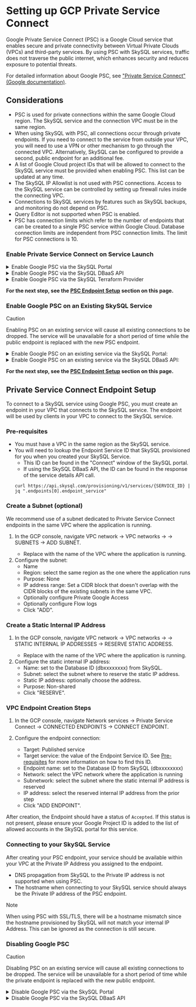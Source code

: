 # Setting up GCP Private Service Connect


Google Private Service Connect (PSC) is a Google Cloud service that enables secure and private connectivity between Virtual Private Clouds (VPCs) and third-party services. By using PSC with SkySQL services, traffic does not traverse the public internet, which enhances security and reduces exposure to potential threats.

For detailed information about Google PSC, see ["Private Service Connect" (Google documentation)](https://cloud.google.com/vpc/docs/private-service-connect).


## **Considerations**

- PSC is used for private connections within the same Google Cloud region.  The SkySQL service and the connection VPC must be in the same region.
- When using SkySQL with PSC, all connections occur through private endpoints.  If you need to connect to the service from outside your VPC, you will need to use a VPN or other mechanism to go through the connected VPC.  Alternatively, SkySQL can be configured to provide a second, public endpoint for an additional fee.
- A list of Google Cloud project IDs that will be allowed to connect to the SkySQL service must be provided when enabling PSC.  This list can be updated at any time.
- The SkySQL IP Allowlist is not used with PSC connections.  Access to the SkySQL service can be controlled by setting up firewall rules inside the connecting VPC.
- Connections to SkySQL services by features such as SkySQL backups, and monitoring do not depend on PSC.
- Query Editor is not supported when PSC is enabled.
- PSC has connection limits which refer to the number of endpoints that can be created to a single PSC service within Google Cloud. Database connection limits are independent from PSC connection limits. The limit for PSC connections is 10.


### **Enable Private Service Connect on Service Launch**

<details>
<summary>Enable Google PSC via the SkySQL Portal</summary>
<br>

To enable PSC when launching a new service via the SkySQL Portal select the 'Google Private Service Connect' option in the 'Security' section.
After the service completes provisioning, you will see a new option to "Manage Google Private Service Connect" in the service's context menu. Click this option to add one or more Google project IDs to the allowlist.

</details>

<details>
<summary>Enable Google PSC via the SkySQL DBaaS API</summary>
<br>

To enable Google PSC when launching a new service via the SkySQL DBaaS API, add the `endpoint_mechanism` and `endpoint_allowed_accounts` attributes to service creation JSON payload.

```
{
  "name": "my-skysql-service",
  ...
  "endpoint_mechanism": "privateconnect",
  "allowed_accounts": [
    "GCP-PROJECT-ID-1",
    "GCP-PROJECT-ID-2"
  ]
}
```
- The `endpoint_mechanism` field must be set to `privateconnect`
- The `endpoint_allowed_accounts` field must be set to a JSON array of one or more client project IDs in Google Cloud that will be allowed to establish a private connection to the SkySQL service.

For more information on using the SkySQL DBaaS API, see ["SkySQL DBaaS API"](https://apidocs.skysql.com/#/Services/post_provisioning_v1_services).
</details>

<details>
<summary>Enable Google PSC via the SkySQL Terraform Provider</summary>
<br>

To enable Google PSC when launching a new service via the SkySQL DBaaS API, set the `endpoint_mechanism` and `endpoint_allowed_accounts` attributes on the `skysql_service` resource.

```hcl
resource "skysql_service" "example" {
  name                      = "my-skysql-service"
  ...
  endpoint_mechanism        = "privateconnect"
  endpoint_allowed_accounts = ["GCP-PROJECT-ID-1", "GCP-PROJECT-ID-2"]
}
```

- The `endpoint_mechanism` field must be set to `privateconnect`
- The `endpoint_allowed_accounts` field must be set to a list of one or more customer project IDs in Google Cloud that will be allowed to establish a private connection to the SkySQL service.

A complete example Terraform template that creates a new SkySQL service with Google PSC enabled can be found in the [terraform provider examples](https://github.com/skysqlinc/terraform-provider-skysql/tree/main/examples/private-service-connect).


For more information on using the SkySQL Terraform Provider, see ["SkySQL Terraform Provider"](https://registry.terraform.io/providers/skysqlinc/skysql/latest/docs).

</details>

**For the next step, see the [PSC Endpoint Setup](#private-service-connect-endpoint-setup) section on this page.**


### **Enable Google PSC on an Existing SkySQL Service**

> [!CAUTION]
> Enabling PSC on an existing service will cause all existing connections to be dropped.  The service will be unavailable for a short period of time while the public endpoint is replaced with the new PSC endpoint.

<details>
<summary>Enable Google PSC on an existing service via the SkySQL Portal:</summary>
<br>

1. Log in to the SkySQL Portal
2. Click the "MANAGE" button (on the right) for the desired service.
3. In the context menu, choose the "Set up Google Private Service Connect" menu item.
4. In the popup window, add one or more GCP project IDs.
5. Click the "OK" button to confirm this operation.

</details>

<details>
<summary>Enable Google PSC on an existing service via the SkySQL DBaaS API:</summary>
<br>

To enable Google PSC on an existing service, you will need to update the service endpoints with a payload similar to the following:

```json
[
  {
    "mechanism": "privateconnect",
    "allowed_accounts": [
      "GOOGLE-PROJECT-ID-1",
      "GOOGLE-PROJECT-ID-2"
    ]
  }
]
```

This payload should then be sent to the API `PATCH` https://api.skysql.com/provisioning/v1/services/{SERVICE_ID}/endpoints where `{SERVICE_ID}` is the ID of the service you are updating.
For more information on using the SkySQL DBaaS API, see ["SkySQL DBaaS API"](https://apidocs.skysql.com/#/Services/patch_provisioning_v1_services__service_id__endpoints).

</details>

**For the next step, see the [PSC Endpoint Setup](#private-service-connect-endpoint-setup) section on this page.**


## Private Service Connect Endpoint Setup

To connect to a SkySQL service using Google PSC, you must create an endpoint in your VPC that connects to the SkySQL service. The endpoint will be used by clients in your VPC to connect to the SkySQL service.


### Pre-requisites
- You must have a VPC in the same region as the SkySQL service.
- You will need to lookup the Endpoint Service ID that SkySQL provisioned for you when you created your SkySQL Service.
    - This ID can be found in the "Connect" window of the SkySQL portal.
    - If using the SkySQL DBaaS API, the ID can be found in the response of the service details API call.
    ```
    curl https://api.skysql.com/provisioning/v1/services/{SERVICE_ID} | jq ".endpoints[0].endpoint_service"
    ```

### Create a Subnet (optional)

We recommend use of a subnet dedicated to Private Service Connect endpoints in the same VPC where the application is running.

1. In the GCP console, navigate VPC network → VPC networks → <application VPC> → SUBNETS → ADD SUBNET.
    - Replace <application VPC> with the name of the VPC where the application is running.
2. Configure the subnet:
    - Name
    - Region: select the same region as the one where the application runs
    - Purpose: None
    - IP address range: Set a CIDR block that doesn't overlap with the CIDR blocks of the existing subnets in the same VPC.
    - Optionally configure Private Google Access
    - Optionally configure Flow logs
    - Click "ADD".


### Create a Static Internal IP Address

1. In the GCP console, navigate VPC network → VPC networks → <application VPC> → STATIC INTERNAL IP ADDRESSES → RESERVE STATIC ADDRESS.
    - Replace <application VPC> with the name of the VPC where the application is running.
2. Configure the static internal IP address:
    - Name: set to the Database ID (dbxxxxxxxx) from SkySQL.
    - Subnet: select the subnet where to reserve the static IP address.
    - Static IP address: optionally choose the address.
    - Purpose: Non-shared
    - Click "RESERVE".


### VPC Endpoint Creation Steps


1. In the GCP console, navigate Network services → Private Service Connect → CONNECTED ENDPOINTS → CONNECT ENDPOINT.

2. Configure the endpoint connection:
    - Target: Published service
    - Target service: the value of the Endpoint Service ID. See [Pre-requisites](#pre-requisites) for more information on how to find this ID.
    - Endpoint name: set to the Database ID from SkySQL (dbxxxxxxxx)
    - Network: select the VPC network where the application is running
    - Subnetwork: select the subnet where the static internal IP address is reserved
    - IP address: select the reserved internal IP address from the prior step
    - Click "ADD ENDPOINT".

After creation, the Endpoint should have a status of `Accepted`.  If this status is not present, please ensure your Google Project ID is added to the list of allowed accounts in the SkySQL portal for this service.


### Connecting to your SkySQL Service

After creating your PSC endpoint, your service should be available within your VPC at the Private IP Address you assigned to the endpoint.
- DNS propagation from SkySQL to the Private IP address is not supported when using PSC.
- The hostname when connecting to your SkySQL service should always be the Private IP address of the PSC endpoint.


> [!NOTE]
> When using PSC with SSL/TLS, there will be a hostname mismatch since the hostname provisioned by SkySQL will not match your internal IP Address.  This can be ignored as the connection is still secure.


### **Disabling Google PSC**

> [!CAUTION]
> Disabling PSC on an existing service will cause all existing connections to be dropped.  The service will be unavailable for a short period of time while the private endpoint is replaced with the new public endpoint.

<details>
<summary>Disable Google PSC via the SkySQL Portal</summary>
<br>

1. Visit the [SkySQL Portal](https://app.skysql.com/)
2. Find the service that you would like to modify.
3. Click "MANAGE" on the far right side of the service listing.
4. In the context menu, select "Manage your Private Service Connect".
5. In the popup window, click "I want to disconnect my Private Service Connect".
6. In the popup window, select "Disconnect".
7. Since the service's allowlist was cleared when Goolge PSC was previously enabled, you will need to [update the allowlist](../Security/Configuring%20Firewall.md) to allow clients to connect after disabling PSC.

</details>

<details>
<summary>Disable Google PSC via the SkySQL DBaaS API</summary>
<br>

To disable Google PSC on an existing service, you will need to update the service endpoints with a payload similar to the following:

```json
[
  {
    "mechanism": "nlb"
  }
]
```

This payload should then be sent to the API `PATCH` https://api.skysql.com/provisioning/v1/services/{SERVICE_ID}/endpoints where `{SERVICE_ID}` is the ID of the service you are updating.
For more information on using the SkySQL DBaaS API, see ["SkySQL DBaaS API"](https://apidocs.skysql.com/#/Services/patch_provisioning_v1_services__service_id__endpoints).

</details>
